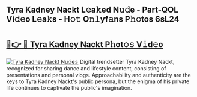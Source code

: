 ## Tyra Kadney Nackt L𝚎a𝚔ed N𝚞𝚍e - Part-QOL Vi𝚍𝚎o L𝚎a𝚔s - H𝚘𝚝 O𝚗𝚕yf𝚊ns P𝚑𝚘tos 6sL24

# <h2><a href="http://kfdtcd.oniu.top/?m=Tyra+Kadney+Nackt">🔗👉 🔴 Tyra Kadney Nackt P𝚑ot𝚘𝚜 V𝚒d𝚎o</a></h2>

[![Tyra Kadney Nackt Nu𝚍e𝚜](https://i.imgur.com/0qMVB7G.gif)](http://kfdtcd.oniu.top/?m=Tyra+Kadney+Nackt)
Digital trendsetter Tyra Kadney Nackt, recognized for sharing dance and lifestyle content, consisting of presentations and personal vlogs. Approachability and authenticity are the keys to Tyra Kadney Nackt's public persona, but the enigma of his private life continues to captivate the public's imagination.  
